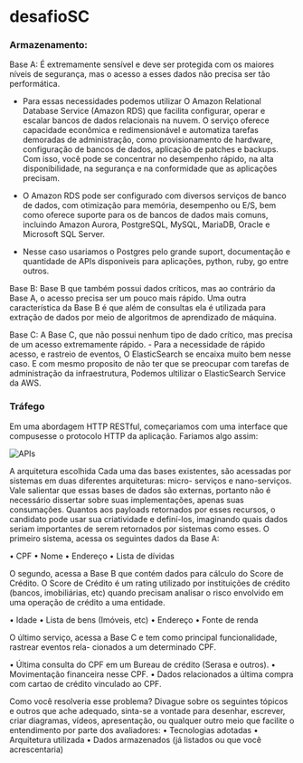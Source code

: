# desafioSC

###  Armazenamento:

Base A: É extremamente sensível e deve ser protegida com
os maiores níveis de segurança, mas o acesso a esses dados não precisa ser tão performática.
	
- Para essas necessidades podemos utilizar O Amazon Relational Database Service (Amazon RDS) que facilita configurar, operar e escalar bancos de dados relacionais na nuvem. O serviço oferece capacidade econômica e redimensionável e automatiza tarefas demoradas de administração, como provisionamento de hardware, configuração de bancos de dados, aplicação de patches e backups. Com isso, você pode se concentrar no desempenho rápido, na alta disponibilidade, na segurança e na conformidade que as aplicações precisam.

- O Amazon RDS pode ser configurado com diversos serviços de banco de dados, com otimização para memória, desempenho ou E/S, bem como oferece suporte para os de bancos de dados mais comuns, incluindo Amazon Aurora, PostgreSQL, MySQL, MariaDB, Oracle e Microsoft SQL Server.

- Nesse caso usariamos o Postgres pelo grande suport, documentação e quantidade de APIs disponiveis para aplicações, python, ruby, go entre outros.

Base B:  Base B que também possui dados críticos, mas ao contrário da Base A, o acesso
precisa ser um pouco mais rápido. Uma outra característica da Base B é que além de consultas
ela é utilizada para extração de dados por meio de algoritmos de aprendizado de máquina.



Base C: A Base C, que não possui nenhum tipo de dado crítico, mas precisa de um acesso
extremamente rápido.
	- Para a necessidade de rápido acesso, e rastreio de eventos, O ElasticSearch se encaixa muito
	bem nesse caso. E com mesmo proposito de não ter que se preocupar com tarefas de administração da infraestrutura,
	Podemos ultilizar o ElasticSearch Service da AWS. 


### Tráfego

Em uma abordagem HTTP RESTful, começariamos com uma  interface que compusesse o protocolo HTTP da aplicação. Fariamos algo assim:

![APIs](https://github.com/jonnatascabral/desacioSC/blob/master/imagens/api.jpg)

A arquitetura escolhida 
Cada uma das bases existentes, são acessadas por sistemas em duas diferentes arquiteturas: micro-
serviços e nano-serviços. Vale salientar que essas bases de dados são externas, portanto não é
necessário dissertar sobre suas implementações, apenas suas consumações. Quantos aos payloads
retornados por esses recursos, o candidato pode usar sua criatividade e definí-los, imaginando quais
dados seriam importantes de serem retornados por sistemas como esses.
O primeiro sistema, acessa os seguintes dados da Base A:

• CPF
• Nome
• Endereço
• Lista de dívidas

O segundo, acessa a Base B que contém dados para cálculo do Score de Crédito. O Score
de Crédito é um rating utilizado por instituições de crédito (bancos, imobiliárias, etc) quando
precisam analisar o risco envolvido em uma operação de crédito a uma entidade.

• Idade
• Lista de bens (Imóveis, etc)
• Endereço
• Fonte de renda

O último serviço, acessa a Base C e tem como principal funcionalidade, rastrear eventos rela-
cionados a um determinado CPF.

• Última consulta do CPF em um Bureau de crédito (Serasa e outros).
• Movimentação financeira nesse CPF.
• Dados relacionados a última compra com cartao de crédito vinculado ao CPF.

Como você resolveria esse problema? Divague sobre os seguintes tópicos e outros que ache
adequado, sinta-se a vontade para desenhar, escrever, criar diagramas, vídeos, apresentação, ou
qualquer outro meio que facilite o entendimento por parte dos avaliadores:
• Tecnologias adotadas
• Arquitetura utilizada
• Dados armazenados (já listados ou que você acrescentaria)
